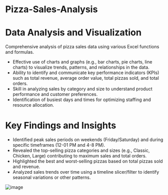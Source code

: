 # Pizza-Sales-Analysis

# Data Analysis and Visualization
  Comprehensive analysis of pizza sales data using various Excel functions and formulas.
 * Effective use of charts and graphs (e.g., bar charts, pie charts, line charts) to visualize trends, patterns, and relationships in the data.
 * Ability to identify and communicate key performance indicators (KPIs) such as total revenue, average order value, total pizzas sold, and total orders.
 * Skill in analyzing sales by category and size to understand product performance and customer preferences.
 * Identification of busiest days and times for optimizing staffing and resource allocation.
  
# Key Findings and Insights
 * Identified peak sales periods on weekends (Friday/Saturday) and during specific timeframes (12-01 PM and 4-8 PM).
 * Revealed the top-selling pizza categories and sizes (e.g., Classic, Chicken, Large) contributing to maximum sales and total orders.
 * Highlighted the best and worst-selling pizzas based on total pizzas sold and revenue.
 * Analyzed sales trends over time using a timeline slicer/filter to identify seasonal variations or other patterns.



![image](https://github.com/user-attachments/assets/58b6dd5c-df9e-4dd0-8682-7b8b53d2d60a)

